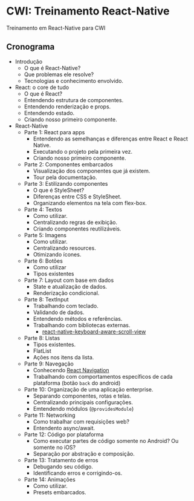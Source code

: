 # CWI: Treinamento React-Native
Treinamento em React-Native para CWI

## Cronograma

* Introdução
    * O que é React-Native?
    * Que problemas ele resolve?
    * Tecnologias e conhecimento envolvido.
* React: o core de tudo
    * O que é React?
    * Entendendo estrutura de componentes.
    * Entendendo renderização e props.
    * Entendendo estado.
    * Criando nosso primeiro componente.
* React-Native
    * Parte 1: React para apps
        * Entendendo as semelhanças e diferenças entre React e React Native.
        * Executando o projeto pela primeira vez.
        * Criando nosso primeiro componente.
    * Parte 2: Componentes embarcados
        * Visualização dos componentes que já existem.
        * Tour pela documentação.
    * Parte 3: Estilizando componentes
        * O que é StyleSheet?
        * Diferenças entre CSS e StyleSheet.
        * Organizando elementos na tela com flex-box.
    * Parte 4: Textos
        * Como utilizar.
        * Centralizando regras de exibição.
        * Criando componentes reutilizáveis.
    * Parte 5: Imagens
        * Como utilizar.
        * Centralizando resources.
        * Otimizando ícones.
    * Parte 6: Botões
        * Como utilizar
        * Tipos existentes
    * Parte 7: Layout com base em dados
        * State e atualização de dados.
        * Renderização condicional.
    * Parte 8: TextInput
        * Trabalhando com teclado.
        * Validando de dados.
        * Entendendo métodos e referências.
        * Trabalhando com bibliotecas externas.
            * [react-native-keyboard-aware-scroll-view](https://github.com/APSL/react-native-keyboard-aware-scroll-view)
    * Parte 8: Listas
        * Tipos existentes.
        * FlatList
        * Ações nos itens da lista.
    * Parte 9: Navegação
        * Conhecendo [React Navigation](https://reactnavigation.org/)
        * Trabalhando com comportamentos específicos de cada plataforma (botão `back` do android)
    * Parte 10: Organização de uma aplicação enterprise.
        * Separando componentes, rotas e telas.
        * Centralizando principais configurações.
        * Emtendendo módulos (`@providesModule`)
    * Parte 11: Networking
        * Como trabalhar com requisições web?
        * Entendento async/await.
    * Parte 12: Código por plataforma
        * Como executar partes de código somente no Android? Ou somente no iOS?
        * Separação por abstração e composição.
    * Parte 13: Tratamento de erros
        * Debugando seu código.
        * Identificando erros e corrigindo-os.
    * Parte 14: Animações
        * Como utilizar.
        * Presets embarcados.
